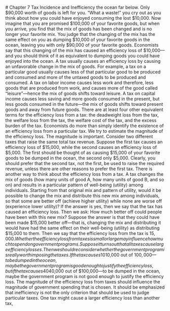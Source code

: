 \# Chapter 7 Tax Incidence and Inefficiency the ocean far below. Only $90,000 worth of goods is left for you. “What a waste!” you cry out as you think about how you could have enjoyed consuming the lost $10,000. Now imagine that you are promised $100,000 of your favorite goods, but when you arrive, you find that the mix of goods has been changed and is no longer your favorite mix. You judge that the changing of the mix has the same effect on you as dumping $10,000 of your favorite goods in the ocean, leaving you with only $90,000 of your favorite goods. Economists say that this changing of the mix has caused an efficiency loss of $10,000—and you should think of it as equivalent to dumping goods you could have enjoyed into the ocean. A tax usually causes an efficiency loss by causing an unfavorable change in the mix of goods. For example, a tax on a particular good usually causes less of that particular good to be produced and consumed and more of the untaxed goods to be produced and consumed. A tax on labor income causes less work and therefore, less goods that are produced from work, and causes more of the good called “leisure”—hence the mix of goods shifts toward leisure. A tax on capital income causes less saving and more goods consumed in the present, but less goods consumed in the future—the mix of goods shifts toward present goods and away from future goods. There are at least four other equivalent terms for the efficiency loss from a tax: the deadweight loss from the tax, the welfare loss from the tax, the welfare cost of the tax, and the excess burden of the tax. Economists do more than simply identify the existence of an efficiency loss from a particular tax. We try to estimate the magnitude of the efficiency loss. The magnitude is important. Consider two different taxes that raise the same total tax revenue. Suppose the first tax causes an efficiency loss of $15,000, while the second causes an efficiency loss of $5,000. The first should be thought of as causing $15,000 of your favorite goods to be dumped in the ocean, the second only $5,000. Clearly, you should prefer that the second tax, not the first, be used to raise the required revenue, unless there are other reasons to prefer the first tax. There is another way to think about the efficiency loss from a tax. A tax changes the mix of goods (how many units of good A, how many units of good B, and so on) and results in a particular pattern of well-being (utility) among individuals. Starting from that original mix and pattern of utility, would it be possible to change the mix and distribute this new mix among individuals, so that some are better off (achieve higher utility) while none are worse off (experience lower utility)? If the answer is yes, then we say that the tax has caused an efficiency loss. Then we ask: How much better off could people have been with this new mix? Suppose the answer is that they could have been made $15,000 better off—that is, changing the mix and distributing it would have had the same effect on their well-being (utility) as distributing $15,000 to them. Then we say that the efficiency loss from the tax is $15,000. Whether the efficiency loss from taxes is small or large may influence how much to spend on government programs. Suppose it turns out that all taxes cause large efficiency losses. Then we should reconsider whether the government program is really worth imposing the taxes. If the tax causes 10%—$10,000 out of $100,000—to be dumped in the ocean, maybe the government program is good enough to justify the efficiency loss, but if the tax causes 40%—$40,000 out of $100,000—to be dumped in the ocean, maybe the government program is not good enough to justify the efficiency loss. The magnitude of the efficiency loss from taxes should influence the magnitude of government spending that is chosen. It should be emphasized that inefficiency is not the only criterion that should be used to judge particular taxes. One tax might cause a larger efficiency loss than another tax,